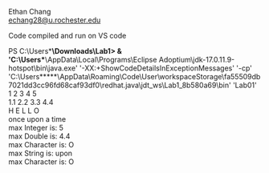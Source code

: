Ethan Chang <br />
echang28@u.rochester.edu

Code compiled and run on VS code

PS C:\Users\*****\Downloads\Lab1>  & 'C:\Users\*****\AppData\Local\Programs\Eclipse Adoptium\jdk-17.0.11.9-hotspot\bin\java.exe' '-XX:+ShowCodeDetailsInExceptionMessages' '-cp' <br />'C:\Users\*****\AppData\Roaming\Code\User\workspaceStorage\fa55509db7021dd3cc96fd68caf93df0\redhat.java\jdt_ws\Lab1_8b580a69\bin' 'Lab01'<br />
1 2 3 4 5<br />
1.1 2.2 3.3 4.4<br />
H E L L O<br />
once upon a time<br />
max Integer is: 5<br />
max Double is: 4.4<br />
max Character is: O<br />
max String is: upon<br />
max Character is: O
